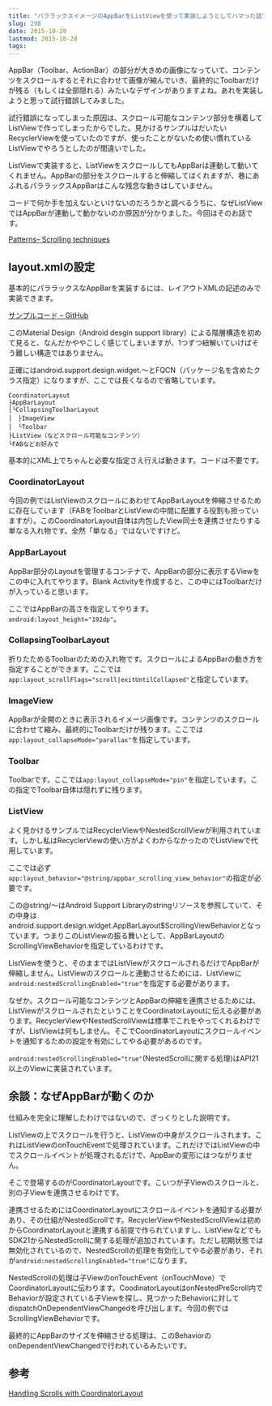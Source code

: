 ```yaml
---
title: "パララックスイメージのAppBarをListViewを使って実装しようとしてハマった話"
slug: 298
date: 2015-10-28
lastmod: 2015-10-28
tags: 
---
```


AppBar（Toolbar、ActionBar）の部分が大きめの画像になっていて、コンテンツをスクロールするとそれに合わせて画像が縮んでいき、最終的にToolbarだけが残る（もしくは全部隠れる）みたいなデザインがありますよね。あれを実装しようと思って試行錯誤してみました。

試行錯誤になってしまった原因は、スクロール可能なコンテンツ部分を横着してListViewで作ってしまったからでした。見かけるサンプルはだいたいRecyclerViewを使っていたのですが、使ったことがないため使い慣れているListViewでやろうとしたのが間違いでした。

ListViewで実装すると、ListViewをスクロールしてもAppBarは連動して動いてくれません。AppBarの部分をスクロールすると伸縮してはくれますが、巷にあふれるパララックスAppBarはこんな残念な動きはしていません。

コードで何か手を加えないといけないのだろうかと調べるうちに、なぜListViewではAppBarが連動して動かないのか原因が分かりました。今回はそのお話です。

<a href="https://www.google.com/design/spec/patterns/scrolling-techniques.html#scrolling-techniques-scrolling">Patterns– Scrolling techniques</a>


## layout.xmlの設定


基本的にパララックスなAppBarを実装するには、レイアウトXMLの記述のみで実装できます。

<a href="https://github.com/gen0083/PracticeAndroidSupportLibrary/blob/master/app/src/main/res/layout/activity_app_bar_flexible_space_with_image.xml">サンプルコード &#8211; GitHub</a>

このMaterial Design（Android desgin support library）による階層構造を初めて見ると、なんだかややこしく感じてしまいますが、1つずつ紐解いていけばそう難しい構造ではありません。

正確にはandroid.support.design.widget.〜とFQCN（パッケージ名を含めたクラス指定）になりますが、ここでは長くなるので省略しています。


```
CoordinatorLayout
├AppBarLayout
│└CollapsingToolbarLayout
│　├ImageView
│　└Toolbar
├ListView（などスクロール可能なコンテンツ）
└FABなどお好みで
```

基本的にXML上でちゃんと必要な指定さえ行えば動きます。コードは不要です。


### CoordinatorLayout


今回の例ではListViewのスクロールにあわせてAppBarLayoutを伸縮させるために存在しています（FABをToolbarとListViewの中間に配置する役割も担っていますが）。このCoordinatorLayout自体は内包したView同士を連携させたりする単なる入れ物です。全然「単なる」ではないですけど。


### AppBarLayout


AppBar部分のLayoutを管理するコンテナで、AppBarの部分に表示するViewをこの中に入れてやります。Blank Activityを作成すると、この中にはToolbarだけが入っていると思います。

ここではAppBarの高さを指定してやります。`android:layout_height="192dp"`。


### CollapsingToolbarLayout


折りたためるToolbarのための入れ物です。スクロールによるAppBarの動き方を指定することができます。ここでは`app:layout_scrollFlags="scroll|exitUntilCollapsed"`と指定しています。


### ImageView


AppBarが全開のときに表示されるイメージ画像です。コンテンツのスクロールに合わせて縮み、最終的にToolbarだけが残ります。ここでは`app:layout_collapseMode="parallax"`を指定しています。


### Toolbar


Toolbarです。ここでは`app:layout_collapseMode="pin"`を指定しています。この指定でToolbar自体は隠れずに残ります。


### ListView


よく見かけるサンプルではRecyclerViewやNestedScrollViewが利用されています。しかし私はRecyclerViewの使い方がよくわからなかったのでListViewで代用しています。

ここでは必ず`app:layout_behavior="@string/appbar_scrolling_view_behavior"`の指定が必要です。

この@string/〜はAndroid Support Libraryのstringリソースを参照していて、その中身はandroid.support.design.widget.AppBarLayout$ScrollingViewBehaviorとなっています。つまりこのListViewの振る舞いとして、AppBarLayoutのScrollingViewBehaviorを指定しているわけです。

ListViewを使うと、そのままではListViewがスクロールされるだけでAppBarが伸縮しません。ListViewのスクロールと連動させるためには、ListViewに`android:nestedScrollingEnabled="true"`を指定する必要があります。

なぜか。スクロール可能なコンテンツとAppBarの伸縮を連携させるためには、ListViewがスクロールされたということをCoordinatorLayoutに伝える必要があります。RecyclerViewやNestedScrollViewは標準でこれをやってくれるわけですが、ListViewは何もしません。そこでCoordinatorLayoutにスクロールイベントを通知するための設定を有効にしてやる必要があるのです。

`android:nestedScrollingEnabled="true"`(NestedScrollに関する処理)はAPI21以上のViewに実装されています。


## 余談：なぜAppBarが動くのか


仕組みを完全に理解したわけではないので、ざっくりとした説明です。

ListViewの上でスクロールを行うと、ListViewの中身がスクロールされます。これはListViewのonTouchEventで処理されています。これだけではListViewの中でスクロールイベントが処理されるだけで、AppBarの変形にはつながりません。

そこで登場するのがCoordinatorLayoutです。こいつが子Viewのスクロールと、別の子Viewを連携させるわけです。

連携させるためにはCoordinatorLayoutにスクロールイベントを通知する必要があり、その仕組がNestedScrollです。RecyclerViewやNestedScrollViewは初めからCoordinatorLayoutと連携する前提で作られていますし、ListViewなどでもSDK21からNestedScrollに関する処理が追加されています。ただし初期状態では無効化されているので、NestedScrollの処理を有効化してやる必要があり、それが`android:nestedScrollingEnabled="true"`になります。

NestedScrollの処理は子ViewのonTouchEvent（onTouchMove）でCoordinatorLayoutに伝わります。CoodinatorLayoutはonNestedPreScroll内でBehaviorが設定されている子Viewを探し、見つかったBehaviorに対してdispatchOnDependentViewChangedを呼び出します。今回の例ではScrollingViewBehaviorです。

最終的にAppBarのサイズを伸縮させる処理は、このBehaviorのonDependentViewChangedで行われているみたいです。


## 参考


<a href="https://guides.codepath.com/android/Handling-Scrolls-with-CoordinatorLayout">Handling Scrolls with CoordinatorLayout</a>


  